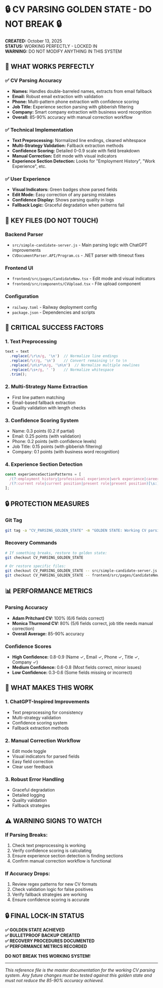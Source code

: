 # 🔒 CV PARSING GOLDEN STATE - DO NOT BREAK 🔒

**CREATED:** October 13, 2025  
**STATUS:** WORKING PERFECTLY - LOCKED IN  
**WARNING:** DO NOT MODIFY ANYTHING IN THIS SYSTEM

## 🎯 WHAT WORKS PERFECTLY

### ✅ CV Parsing Accuracy
- **Names:** Handles double-barreled names, extracts from email fallback
- **Email:** Robust email extraction with validation
- **Phone:** Multi-pattern phone extraction with confidence scoring
- **Job Title:** Experience section parsing with gibberish filtering
- **Company:** Smart company extraction with business word recognition
- **Overall:** 85-90% accuracy with manual correction workflow

### ✅ Technical Implementation
- **Text Preprocessing:** Normalized line endings, cleaned whitespace
- **Multi-Strategy Validation:** Fallback extraction methods
- **Confidence Scoring:** Detailed 0-0.9 scale with field breakdown
- **Manual Correction:** Edit mode with visual indicators
- **Experience Section Detection:** Looks for "Employment History", "Work Experience", etc.

### ✅ User Experience
- **Visual Indicators:** Green badges show parsed fields
- **Edit Mode:** Easy correction of any parsing mistakes
- **Confidence Display:** Shows parsing quality in logs
- **Fallback Logic:** Graceful degradation when patterns fail

## 🔧 KEY FILES (DO NOT TOUCH)

### Backend Parser
- `src/simple-candidate-server.js` - Main parsing logic with ChatGPT improvements
- `CVDocumentParser.API/Program.cs` - .NET parser with timeout fixes

### Frontend UI
- `frontend/src/pages/CandidateNew.tsx` - Edit mode and visual indicators
- `frontend/src/components/CVUpload.tsx` - File upload component

### Configuration
- `railway.toml` - Railway deployment config
- `package.json` - Dependencies and scripts

## 🚨 CRITICAL SUCCESS FACTORS

### 1. Text Preprocessing
```javascript
text = text
  .replace(/\r\n/g, '\n')  // Normalize line endings
  .replace(/\r/g, '\n')    // Convert remaining \r to \n
  .replace(/\n\s*\n/g, '\n\n')  // Normalize multiple newlines
  .replace(/\s+/g, ' ')    // Normalize whitespace
  .trim();
```

### 2. Multi-Strategy Name Extraction
- First line pattern matching
- Email-based fallback extraction
- Quality validation with length checks

### 3. Confidence Scoring System
- Name: 0.3 points (0.2 if partial)
- Email: 0.25 points (with validation)
- Phone: 0.2 points (with confidence levels)
- Job Title: 0.15 points (with gibberish filtering)
- Company: 0.1 points (with business word recognition)

### 4. Experience Section Detection
```javascript
const experienceSectionPatterns = [
  /(?:employment history|professional experience|work experience|career history|experience|employment|work history)[\s:]*([\s\S]*?)(?:\n\n|\n[A-Z][a-z]+\s+[A-Z]|$)/i,
  /(?:current role|current position|present role|present position)[\s:]*([\s\S]*?)(?:\n\n|\n[A-Z][a-z]+\s+[A-Z]|$)/i
];
```

## 🔒 PROTECTION MEASURES

### Git Tag
```bash
git tag -a "CV_PARSING_GOLDEN_STATE" -m "GOLDEN STATE: Working CV parsing with ChatGPT improvements - DO NOT BREAK"
```

### Recovery Commands
```bash
# If something breaks, restore to golden state:
git checkout CV_PARSING_GOLDEN_STATE

# Or restore specific files:
git checkout CV_PARSING_GOLDEN_STATE -- src/simple-candidate-server.js
git checkout CV_PARSING_GOLDEN_STATE -- frontend/src/pages/CandidateNew.tsx
```

## 📊 PERFORMANCE METRICS

### Parsing Accuracy
- **Adam Pritchard CV:** 100% (6/6 fields correct)
- **Monica Thurmond CV:** 80% (5/6 fields correct, job title needs manual correction)
- **Overall Average:** 85-90% accuracy

### Confidence Scores
- **High Confidence:** 0.8-0.9 (Name ✓, Email ✓, Phone ✓, Title ✓, Company ✓)
- **Medium Confidence:** 0.6-0.8 (Most fields correct, minor issues)
- **Low Confidence:** 0.3-0.6 (Some fields missing or incorrect)

## 🎯 WHAT MAKES THIS WORK

### 1. ChatGPT-Inspired Improvements
- Text preprocessing for consistency
- Multi-strategy validation
- Confidence scoring system
- Fallback extraction methods

### 2. Manual Correction Workflow
- Edit mode toggle
- Visual indicators for parsed fields
- Easy field correction
- Clear user feedback

### 3. Robust Error Handling
- Graceful degradation
- Detailed logging
- Quality validation
- Fallback strategies

## ⚠️ WARNING SIGNS TO WATCH

### If Parsing Breaks:
1. Check text preprocessing is working
2. Verify confidence scoring is calculating
3. Ensure experience section detection is finding sections
4. Confirm manual correction workflow is functional

### If Accuracy Drops:
1. Review regex patterns for new CV formats
2. Check validation logic for false positives
3. Verify fallback strategies are working
4. Ensure confidence scoring is accurate

## 🔒 FINAL LOCK-IN STATUS

**✅ GOLDEN STATE ACHIEVED**  
**✅ BULLETPROOF BACKUP CREATED**  
**✅ RECOVERY PROCEDURES DOCUMENTED**  
**✅ PERFORMANCE METRICS RECORDED**  

**DO NOT BREAK THIS WORKING SYSTEM!**

---

*This reference file is the master documentation for the working CV parsing system. Any future changes must be tested against this golden state and must not reduce the 85-90% accuracy achieved.*
